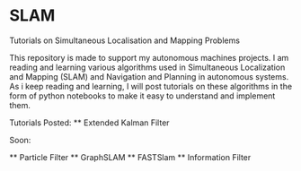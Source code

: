 # SLAM
Tutorials on Simultaneous Localisation and Mapping Problems

This repository is made to support my autonomous machines projects. I am reading and learning various algorithms used in Simultaneous Localization and Mapping (SLAM) and Navigation and Planning in autonomous systems. As i keep reading and learning, I will post tutorials on these algorithms in the form of python notebooks to make it easy to understand and implement them.

Tutorials Posted:
**    Extended Kalman Filter

Soon:

** Particle Filter
** GraphSLAM
** FASTSlam
** Information Filter

